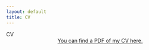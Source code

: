 ```yaml
---
layout: default
title: CV
---
```

<div class="pageTitle">CV</div>
<div class="post">
	<center> <a href="/assets/cv/JoshuaFowler_CV_11-20-2019.pdf">You can find a PDF of my CV here.</a></center>
</div>
